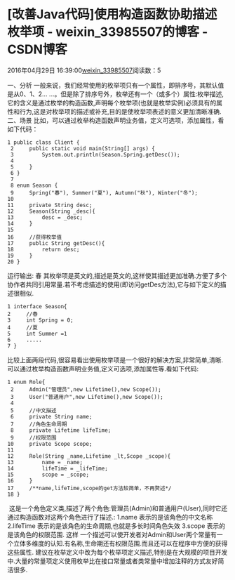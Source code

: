 # [改善Java代码]使用构造函数协助描述枚举项 - weixin_33985507的博客 - CSDN博客
2016年04月29日 16:39:00[weixin_33985507](https://me.csdn.net/weixin_33985507)阅读数：5

一、分析
一般来说，我们经常使用的枚举项只有一个属性，即排序号，其默认值是从0、1、2... ...。但是除了排序号外，枚举还有一个（或多个）属性:枚举描述,它的含义是通过枚举的构造函数,声明每个枚举项(也就是枚举实例)必须具有的属性和行为,这是对枚举项的描述或补充,目的是使枚举项表述的意义更加清晰准确.
二、场景
比如，可以通过枚举构造函数声明业务值，定义可选项，添加属性，看如下代码：
```
1 public class Client {
 2     public static void main(String[] args) {
 3         System.out.println(Season.Spring.getDesc());
 4         
 5     }
 6 }
 7 
 8 enum Season {
 9     Spring("春"), Summer("夏"), Autumn("秋"), Winter("冬");
10     
11     private String desc;
12     Season(String _desc){
13         desc = _desc;
14     }
15     
16     //获得枚举值
17     public String getDesc(){
18         return desc;
19     }
20 }
```
运行输出: 春
其枚举项是英文的,描述是英文的,这样使其描述更加准确.方便了多个协作者共同引用常量.若不考虑描述的使用(即访问getDes方法),它与如下定义的描述很相似.
```
1 interface Season{
2     //春
3     int Spring = 0;
4     //夏
5     int Summer =1
6     .....
7 }
```
比较上面两段代码,很容易看出使用枚举项是一个很好的解决方案,非常简单,清晰.
可以通过枚举构造函数声明业务值,定义可选项,添加属性等.看如下代码:
```
1 enum Role{ 
 2     Admin("管理员",new Lifetime(),new Scope()); 
 3     User("普通用户",new Lifetime(),new Scope()); 
 4  
 5     //中文描述 
 6     private String name; 
 7     //角色生命周期 
 8     private Lifetime lifeTime; 
 9     //权限范围 
10     private Scope scope; 
11  
12     Role(String _name,Lifetime _lt,Scope _scope){ 
13         name = _name; 
14         lifeTime = _lifeTime; 
15         scope = _scope; 
16     } 
17     /**name,lifeTime,scope的get方法较简单，不再赘述*/ 
18 }
```
 这是一个角色定义类,描述了两个角色:管理员(Admin)和普通用户(User),同时它还通过构造函数对这两个角色进行了描述.:
1.name 表示的是该角色的中文名称
2.lifeTime 表示的是该角色的生命周期,也就是多长时间角色失效
3.scope 表示的是该角色的权限范围.
这样 一个描述可以使开发者对Admin和User两个常量有一个立体多维度的认知.有名称,生命期还有权限范围.而且还可以在程序中方便的获得这些属性.
建议在枚举定义中改为每个枚举项定义描述,特别是在大规模的项目开发中.大量的常量项定义使用枚举比在接口常量或者类常量中增加注释的方式友好简洁很多.
